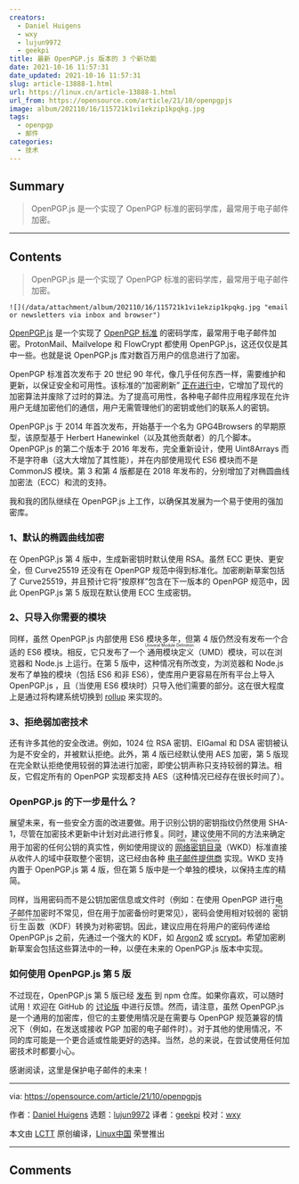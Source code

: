 ```yaml
---
creators:
  - Daniel Huigens
  - wxy
  - lujun9972
  - geekpi
title: 最新 OpenPGP.js 版本的 3 个新功能
date: 2021-10-16 11:57:31
date_updated: 2021-10-16 11:57:31
slug: article-13888-1.html
url: https://linux.cn/article-13888-1.html
url_from: https://opensource.com/article/21/10/openpgpjs
image: album/202110/16/115721k1vi1ekzip1kpqkg.jpg
tags:
  - openpgp
  - 邮件
categories:
  - 技术
---
```


## Summary

> OpenPGP.js 是一个实现了 OpenPGP 标准的密码学库，最常用于电子邮件加密。

***

<!-- more -->

## Contents

> 
> OpenPGP.js 是一个实现了 OpenPGP 标准的密码学库，最常用于电子邮件加密。
> 
> 
> 

`![](/data/attachment/album/202110/16/115721k1vi1ekzip1kpqkg.jpg "email or newsletters via inbox and browser")`

[OpenPGP.js](https://github.com/openpgpjs/openpgpjs) 是一个实现了 [OpenPGP 标准](https://tools.ietf.org/html/rfc4880) 的密码学库，最常用于电子邮件加密。ProtonMail、Mailvelope 和 FlowCrypt 都使用 OpenPGP.js，这还仅仅是其中一些。也就是说 OpenPGP.js 库对数百万用户的信息进行了加密。

OpenPGP 标准首次发布于 20 世纪 90 年代，像几乎任何东西一样，需要维护和更新，以保证安全和可用性。该标准的“加密刷新” [正在进行中](https://datatracker.ietf.org/doc/charter-ietf-openpgp/)，它增加了现代的加密算法并废除了过时的算法。为了提高可用性，各种电子邮件应用程序现在允许用户无缝加密他们的通信，用户无需管理他们的密钥或他们的联系人的密钥。

OpenPGP.js 于 2014 年首次发布，开始基于一个名为 GPG4Browsers 的早期原型，该原型基于 Herbert Hanewinkel（以及其他贡献者）的几个脚本。OpenPGP.js 的第二个版本于 2016 年发布，完全重新设计，使用 Uint8Arrays 而不是字符串（这大大增加了其性能），并在内部使用现代 ES6 模块而不是 CommonJS 模块。第 3 和第 4 版都是在 2018 年发布的，分别增加了对椭圆曲线加密法（ECC）和流的支持。

我和我的团队继续在 OpenPGP.js 上工作，以确保其发展为一个易于使用的强加密库。

### 1、默认的椭圆曲线加密

在 OpenPGP.js 第 4 版中，生成新密钥时默认使用 RSA。虽然 ECC 更快、更安全，但 Curve25519 还没有在 OpenPGP 规范中得到标准化。加密刷新草案包括了 Curve25519，并且预计它将“按原样”包含在下一版本的 OpenPGP 规范中，因此 OpenPGP.js 第 5 版现在默认使用 ECC 生成密钥。

### 2、只导入你需要的模块

同样，虽然 OpenPGP.js 内部使用 ES6 模块多年，但第 4 版仍然没有发布一个合适的 ES6 模块。相反，它只发布了一个<ruby> 通用模块定义 <rt>  Univeral Module Definition </rt></ruby>（UMD）模块，可以在浏览器和 Node.js 上运行。在第 5 版中，这种情况有所改变，为浏览器和 Node.js 发布了单独的模块（包括 ES6 和非 ES6），使库用户更容易在所有平台上导入 OpenPGP.js ，且（当使用 ES6 模块时）只导入他们需要的部分。这在很大程度上是通过将构建系统切换到 [rollup](https://rollupjs.org/) 来实现的。

### 3、拒绝弱加密技术

还有许多其他的安全改进。例如，1024 位 RSA 密钥、ElGamal 和 DSA 密钥被认为是不安全的，并被默认拒绝。此外，第 4 版已经默认使用 AES 加密，第 5 版现在完全默认拒绝使用较弱的算法进行加密，即使公钥声称只支持较弱的算法。相反，它假定所有的 OpenPGP 实现都支持 AES（这种情况已经存在很长时间了）。

### OpenPGP.js 的下一步是什么？

展望未来，有一些安全方面的改进要做。用于识别公钥的密钥指纹仍然使用 SHA-1，尽管在加密技术更新中计划对此进行修复。同时，建议使用不同的方法来确定用于加密的任何公钥的真实性，例如使用提议的 <ruby> <a href="https://datatracker.ietf.org/doc/html/draft-koch-openpgp-webkey-service">  网络密钥目录 </a> <rt>  Web Key Directory </rt></ruby>（WKD）标准直接从收件人的域中获取整个密钥，这已经由各种 [电子邮件提供商](https://wiki.gnupg.org/WKD#Mail_Service_Providers_offering_WKD) 实现。WKD 支持内置于 OpenPGP.js 第 4 版，但在第 5 版中是一个单独的模块，以保持主库的精简。

同样，当用密码而不是公钥加密信息或文件时（例如：在使用 OpenPGP 进行电子邮件加密时不常见，但在用于加密备份时更常见），密码会使用相对较弱的<ruby> 密钥衍生函数 <rt>  Key Derivation Function </rt></ruby>（KDF）转换为对称密钥。因此，建议应用在将用户的密码传递给 OpenPGP.js 之前，先通过一个强大的 KDF，如 [Argon2](https://en.wikipedia.org/wiki/Argon2) 或 [scrypt](https://en.wikipedia.org/wiki/Scrypt)。希望加密刷新草案会包括这些算法中的一种，以便在未来的 OpenPGP.js 版本中实现。

### 如何使用 OpenPGP.js 第 5 版

不过现在，OpenPGP.js 第 5 版已经 [发布](https://www.npmjs.com/package/openpgp) 到 npm 仓库。如果你喜欢，可以随时试用！欢迎在 GitHub 的 [讨论版](https://github.com/openpgpjs/openpgpjs/discussions) 中进行反馈。然而，请注意，虽然 OpenPGP.js 是一个通用的加密库，但它的主要使用情况是在需要与 OpenPGP 规范兼容的情况下（例如，在发送或接收 PGP 加密的电子邮件时）。对于其他的使用情况，不同的库可能是一个更合适或性能更好的选择。当然，总的来说，在尝试使用任何加密技术时都要小心。

感谢阅读，这里是保护电子邮件的未来！

---

via: <https://opensource.com/article/21/10/openpgpjs>

作者：[Daniel Huigens](https://opensource.com/users/twiss) 选题：[lujun9972](https://github.com/lujun9972) 译者：[geekpi](https://github.com/geekpi) 校对：[wxy](https://github.com/wxy)

本文由 [LCTT](https://github.com/LCTT/TranslateProject) 原创编译，[Linux中国](https://linux.cn/) 荣誉推出

***

## Comments

